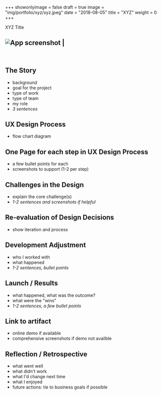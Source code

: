 +++
showonlyimage = false
draft = true 
image = "img/portfolio/xyz/xyz.jpeg"
date = "2018-08-05"
title = "XYZ"
weight = 0
+++

XYZ Title

<!--more-->

<!-- image using a table for positioning ... :( -->

![App screenshot][wizard start]  |
------------------------------------

[wizard start]: /img/portfolio/sharedna/app_screenshot_sm.jpeg

<br>


## The Story
- background
- goal for the project
- type of work
- type of team
- my role
- _3 sentences_

## UX Design Process
- flow chart diagram

## One Page for each step in UX Design Process
- a few bullet points for each
- screenshots to support (1-2 per step)

## Challenges in the Design
- explain the core challenge(s)
- _1-2 sentences and screenshots if helpful_

## Re-evaluation of Design Decisions
- show iteration and process

## Development Adjustment
- who I worked with
- what happened
- _1-2 sentences, bullet points_

## Launch / Results
- what happened, what was the outcome?
- what were the "wins"
- _1-2 sentences, a few bullet points_

## Link to artifact
- online demo if available
- comprehensive screenshots if demo not availble

## Reflection / Retrospective
- what went well
- what didn't work
- what I'd change next time
- what I enjoyed
- future actions: tie to business goals if possible


